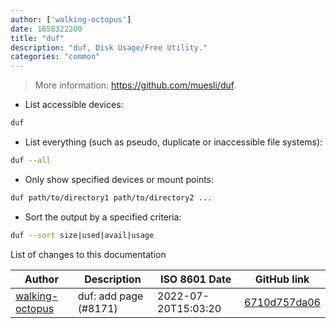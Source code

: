 ```yaml
---
author: ['walking-octopus']
date: 1658322200
title: "duf"
description: "duf, Disk Usage/Free Utility."
categories: "common"
---
```

> More information: <https://github.com/muesli/duf>.

- List accessible devices:

```bash
duf
```

- List everything (such as pseudo, duplicate or inaccessible file systems):

```bash
duf --all
```

- Only show specified devices or mount points:

```bash
duf path/to/directory1 path/to/directory2 ...
```

- Sort the output by a specified criteria:

```bash
duf --sort size|used|avail|usage
```
List of changes to this documentation


Author | Description | ISO 8601 Date | GitHub link
------|-----|-----|-----
[walking-octopus](mailto:46994949+walking-octopus@users.noreply.github.com) | duf: add page (#8171) | 2022-07-20T15:03:20 | [6710d757da06](https://github.com/tldr-pages/tldr/commit/6710d757da06fb31d3a01ada4eaa81047f4e49e2)

